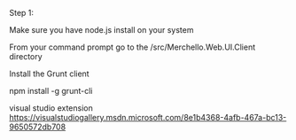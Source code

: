 Step 1:

Make sure you have node.js install on your system

From your command prompt go to the /src/Merchello.Web.UI.Client directory

Install the Grunt client

npm install -g grunt-cli



visual studio extension https://visualstudiogallery.msdn.microsoft.com/8e1b4368-4afb-467a-bc13-9650572db708